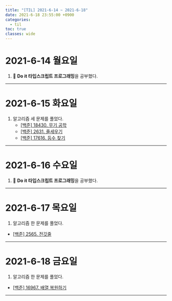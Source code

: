 ```yaml
---
title: "[TIL] 2021-6-14 ~ 2021-6-18"
date: 2021-6-18 23:55:00 +0900
categories:
  - til
toc: true
classes: wide
---
```


# 2021-6-14 월요일

1. 📕 **Do it 타입스크립트 프로그래밍**을 공부했다.

---

# 2021-6-15 화요일

1. 알고리즘 세 문제를 풀었다.
   - [[백준] 18430. 무기 공학](https://ddb8036631.github.io/boj/18430_무기-공학)
   - [[백준] 2631. 줄세우기](https://ddb8036631.github.io/boj/2631_줄세우기)
   - [[백준] 17616. 등수 찾기](https://ddb8036631.github.io/boj/17616_등수-찾기)

---

# 2021-6-16 수요일

1. 📕 **Do it 타입스크립트 프로그래밍**을 공부했다.

---

# 2021-6-17 목요일

1. 알고리즘 한 문제를 풀었다.
  - [[백준] 2565. 전깃줄](https://ddb8036631.github.io/boj/2565_전깃줄)

---

# 2021-6-18 금요일

1. 알고리즘 한 문제를 풀었다.
  - [[백준] 16967. 배열 복원하기](https://ddb8036631.github.io/boj/16967_배열-복원하기)

---